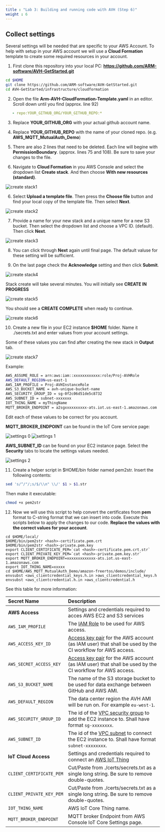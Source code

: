 ```yaml
---
title : "Lab 3: Building and running code with AVH (Step 6)"
weight : 6
---
```


## Collect settings

Several settings will be needed that are specific to your AWS Account. To help with setup in your AWS account we will use a **Cloud Formation** template to create some required resources in your account.

1. First clone this repository into your local PC:
**https://github.com/ARM-software/AVH-GetStarted.git**

```bash
cd $HOME
git clone https://github.com/ARM-software/AVH-GetStarted.git
cd AVH-GetStarted/infrastructure/cloudformation
```
2. Open the file **Arm-AVH-CloudFormation-Template.yaml** in an editor. Scroll down until you find (approx. line 92)

```yaml
   - repo:YOUR_GITHUB_ORG/YOUR_GITHUB_REPO:*
```

3. Replace **YOUR_GITHUB_ORG** with your actual github account name.
4. Replace **YOUR_GITHUB_REPO** with the name of your cloned repo. (e.g. **AWS_MQTT_MutualAuth_Demo**)
5. There are also 2 lines that need to be deleted. Each line will begine with **PermissionBoundary**. (approx. lines 75 and 108). Be sure to save your changes to the file.

5. Navigate to **Cloud Formation** in you AWS Console and select the dropdown list **Create stack**. And then choose **With new resources (standard)**.

![create stack1](/static/create-stack-1.png)

6. Select **Upload a template file**. Then press the **Choose file** button and find your local copy of the template file. Then select **Next**.

![create stack2](/static/create-stack-2.png)

7. Provide a name for your new stack and a unique name for a new S3 bucket. Then select the dropdown list and choose a VPC ID. (default). Then click **Next**.

![create stack3](/static/create-stack-3.png)

8. You can click through **Next** again until final page. The default valuse for these setting will be sufficient.

9. On the last page check the **Acknowledge** setting and then click **Submit**.

![create stack4](/static/create-stack-4.png)

Stack create will take several minutes. You will initially see **CREATE IN PROGRESS**

![create stack5](/static/create-stack-5.png)

You should see a **CREATE COMPLETE** when ready to continue.

![create stack6](/static/create-stack-6.png)


10. Create a new file in your EC2 instance **$HOME** folder. Name it ./secrets.txt and enter values from your account settings.

Some of these values you can find after creating the new stack in **Output** tab.

![create stack7](/static/create-stack-7.png)

Example:

```bash
AWS_ASSUME_ROLE = arn:aws:iam::xxxxxxxxxxxx:role/Proj-AVHRole
AWS_DEFAULT_REGION=us-east-1
AWS_IAM_PROFILE = Proj-AVHInstanceRole
AWS_S3_BUCKET_NAME = avh-unique-bucket-name
AWS_SECURITY_GROUP_ID = sg-0f2c06d51de5c8732
AWS_SUBNET_ID = subnet-xxxxxxx
IOT_THING_NAME = myThingName
MQTT_BROKER_ENDPOINT = a2sgxxxxxxxxxx-ats.iot.us-east-1.amazonaws.com
```

Edit each of these values to be correct for you account.

**MQTT_BROKER_ENDPOINT** can be found in the IoT Core service page:

![settings 0](/static/settings-0.png)
![settings 1](/static/settings-1.png)


**AWS_SUBNET_ID** can be found on your EC2 instance page. Select the **Security** tabs to locate the settings values needed.

![settings 2](/static/settings-2.png)

11. Create a helper script in $HOME/bin folder named pem2str. Insert the following contents:

```bash
sed 's/^/"/;s/$/\\n" \\/' $1 > $1.str
```

Then make it executable:

```bash
chmod +x pem2str
```

12. Now we will use this script to help convert the certificates from **pem** format to C-string format that we can insert into code. Execute this scripts below to apply the changes to our code. **Replace the values with the correct values for your account**.

```
cd $HOME/local/
$HOME/bin/pem2str <hash>-certificate.pem.crt
$HOME/bin/pem2str <hash>-private.pem.key 
export CLIENT_CERTIFICATE_PEM=`cat <hash>-certificate.pem.crt.str`
export CLIENT_PRIVATE_KEY_PEM=`cat <hash>-private.pem.key.str`
export MQTT_BROKER_ENDPOINT=xxxxxxxxxxxxx-ats.iot.us-east-1.amazonaws.com
export IOT_THING_NAME=xxxxx
cd $HOME/AWS_MQTT_MutualAuth_Demo/amazon-freertos/demos/include/
envsubst <aws_clientcredential_keys.h.in >aws_clientcredential_keys.h
envsubst <aws_clientcredential.h.in >aws_clientcredential.h
```

See this table for more information:

Secret Name                    | Description
:------------------------------|:--------------------
**AWS Access**                 | Settings and credentials required to acces AWS EC2 and S3 services
`AWS_IAM_PROFILE`              | The [IAM Role](https://docs.aws.amazon.com/IAM/latest/UserGuide/id_roles_use.html) to be used for AWS access.
`AWS_ACCESS_KEY_ID`          | [Access key pair](https://docs.aws.amazon.com/IAM/latest/UserGuide/id_credentials_access-keys.html) for the AWS account (as IAM user) that shall be used by the CI workflow for AWS access.
`AWS_SECRET_ACCESS_KEY`      | [Access key pair](https://docs.aws.amazon.com/IAM/latest/UserGuide/id_credentials_access-keys.html) for the AWS account (as IAM user) that shall be used by the CI workflow for AWS access.
`AWS_S3_BUCKET_NAME`           | The name of the S3 storage bucket to be used for data exchange between GitHub and AWS AMI.
`AWS_DEFAULT_REGION`           | The data center region the AVH AMI will be run on. For example `eu-west-1`.
`AWS_SECURITY_GROUP_ID`        | The id of the [VPC security group](https://docs.aws.amazon.com/vpc/latest/userguide/VPC_SecurityGroups.html) to add the EC2 instance to. Shall have format `sg-xxxxxxxx`.
`AWS_SUBNET_ID`                | The id of the [VPC subnet](https://docs.aws.amazon.com/vpc/latest/userguide/working-with-vpcs.html#view-subnet) to connect the EC2 instance to. Shall have format `subnet-xxxxxxxx`.
**IoT Cloud Access**           | Settings and credentials required to connect an [AWS IoT Thing](https://github.com/MDK-Packs/Documentation/tree/master/AWS_Thing)
`CLIENT_CERTIFICATE_PEM`       | Cut/Paste from ./certs/secrets.txt as a single long string. Be sure to remove double-quotes.
`CLIENT_PRIVATE_KEY_PEM`       | Cut/Paste from ./certs/secrets.txt as a single long string. Be sure to remove double-quotes.
`IOT_THING_NAME`               | AWS IoT Core Thing name.
`MQTT_BROKER_ENDPOINT`         | MQTT broker Endpoint from AWS Console IoT Core Settings page.

